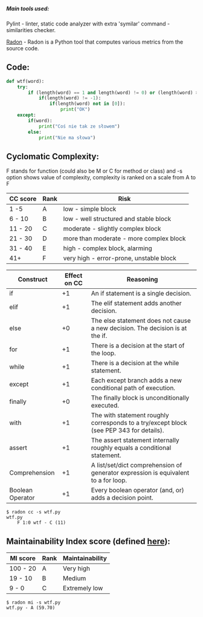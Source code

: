 ##### Main tools used:

Pylint - linter, static code analyzer with extra 'symilar' command - similarities checker.

[Radon](https://pypi.org/project/radon/) - Radon is a Python tool that computes various metrics from the source code.

## Code:
```python
def wtf(word):
    try:
        if (length(word) == 1 and length(word) != 0) or (length(word) > 1 and length(word) != 0) or (length(word) == 0 and length(word) != -1):
            if(length(word) != -1):
                if(length(word) not in [0]):
                    print("OK")
    except:
        if(word):
            print("Coś nie tak ze słowem")
        else:
            print("Nie ma słowa")
```

## Cyclomatic Complexity:
F stands for function (could also be M or C for method or class) and -s option shows value of complexity, complexity is ranked on a scale from A to F


| CC score | Rank | Risk |
|---------|-------|-----------------|
|1 -5 |	  A   | low - simple block       |
|6 - 10  |	  B   |	 	low - well structured and stable block          |
|11 - 20   |	  C   |	 	moderate - slightly complex block   |
| 21 - 30 | D | more than moderate - more complex block |
| 31 - 40 | E | high - complex block, alarming |
|41+ | F |  	very high - error-prone, unstable block |

Construct |	Effect on CC |	Reasoning
---------|--------------|----------------
if |	+1 	|An if statement is a single decision.
elif |	+1 	|The elif statement adds another decision.
else |	+0 	|The else statement does not cause a new decision. The decision is at the if.
for |	+1 |	There is a decision at the start of the loop.
while |	+1 | 	There is a decision at the while statement.
except |	+1 	| Each except branch adds a new conditional path of execution.
finally |	+0 |	The finally block is unconditionally executed.
with 	| +1 |	The with statement roughly corresponds to a try/except block (see PEP 343 for details).
assert |	+1 |	The assert statement internally roughly equals a conditional statement.
Comprehension |	+1 |	A list/set/dict comprehension of generator expression is equivalent to a for loop.
Boolean Operator |	+1 |	Every boolean operator (and, or) adds a decision point.

```
$ radon cc -s wtf.py
wtf.py
    F 1:0 wtf - C (11)
```

## Maintainability Index score (defined [here](https://radon.readthedocs.io/en/latest/intro.html#maintainability-index)):

| MI score | Rank | Maintainability |
|---------|-------|-----------------|
|100 - 20 |	  A   | Very high       |
|19 - 10  |	  B   |	Medium          |
|9 - 0    |	  C   |	Extremely low   |

```
$ radon mi -s wtf.py 
wtf.py - A (59.70)
```
